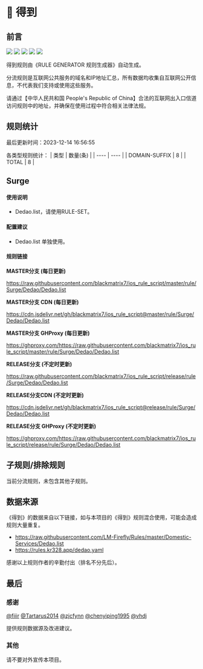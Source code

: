 # 🧸 得到

## 前言

![](https://shields.io/badge/-移除重复规则-ff69b4) ![](https://shields.io/badge/-DOMAIN与DOMAIN--SUFFIX合并-green) ![](https://shields.io/badge/-DOMAIN--SUFFIX间合并-critical) ![](https://shields.io/badge/-DOMAIN--SUFFIX与DOMAIN--KEYWORD合并-blue) ![](https://shields.io/badge/-IP--CIDR(6)合并-blueviolet) 

得到规则由《RULE GENERATOR 规则生成器》自动生成。

分流规则是互联网公共服务的域名和IP地址汇总，所有数据均收集自互联网公开信息，不代表我们支持或使用这些服务。

请通过【中华人民共和国 People's Republic of China】合法的互联网出入口信道访问规则中的地址，并确保在使用过程中符合相关法律法规。

## 规则统计

最后更新时间：2023-12-14 16:56:55

各类型规则统计：
| 类型 | 数量(条)  | 
| ---- | ----  |
| DOMAIN-SUFFIX | 8  | 
| TOTAL | 8  | 


## Surge 

#### 使用说明
- Dedao.list，请使用RULE-SET。

#### 配置建议
- Dedao.list 单独使用。

#### 规则链接
**MASTER分支 (每日更新)**

https://raw.githubusercontent.com/blackmatrix7/ios_rule_script/master/rule/Surge/Dedao/Dedao.list

**MASTER分支 CDN (每日更新)**

https://cdn.jsdelivr.net/gh/blackmatrix7/ios_rule_script@master/rule/Surge/Dedao/Dedao.list

**MASTER分支 GHProxy (每日更新)**

https://ghproxy.com/https://raw.githubusercontent.com/blackmatrix7/ios_rule_script/master/rule/Surge/Dedao/Dedao.list

**RELEASE分支 (不定时更新)**

https://raw.githubusercontent.com/blackmatrix7/ios_rule_script/release/rule/Surge/Dedao/Dedao.list

**RELEASE分支CDN (不定时更新)**

https://cdn.jsdelivr.net/gh/blackmatrix7/ios_rule_script@release/rule/Surge/Dedao/Dedao.list

**RELEASE分支 GHProxy (不定时更新)**

https://ghproxy.com/https://raw.githubusercontent.com/blackmatrix7/ios_rule_script/release/rule/Surge/Dedao/Dedao.list

## 子规则/排除规则


当前分流规则，未包含其他子规则。

## 数据来源

《得到》的数据来自以下链接，如与本项目的《得到》规则混合使用，可能会造成规则大量重复。

- https://raw.githubusercontent.com/LM-Firefly/Rules/master/Domestic-Services/Dedao.list
- https://rules.kr328.app/dedao.yaml


感谢以上规则作者的辛勤付出（排名不分先后）。

## 最后

### 感谢

[@fiiir](https://github.com/fiiir) [@Tartarus2014](https://github.com/Tartarus2014) [@zjcfynn](https://github.com/zjcfynn) [@chenyiping1995](https://github.com/chenyiping1995) [@vhdj](https://github.com/vhdj)

提供规则数据源及改进建议。

### 其他

请不要对外宣传本项目。